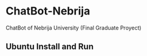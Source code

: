 # ChatBot-Nebrija
ChatBot of Nebrija University (Final Graduate Proyect)


## Ubuntu Install and Run
